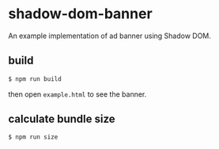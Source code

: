 # shadow-dom-banner

An example implementation of ad banner using Shadow DOM.

## build

```bash
$ npm run build
```

then open `example.html` to see the banner.

## calculate bundle size

```bash
$ npm run size
```
